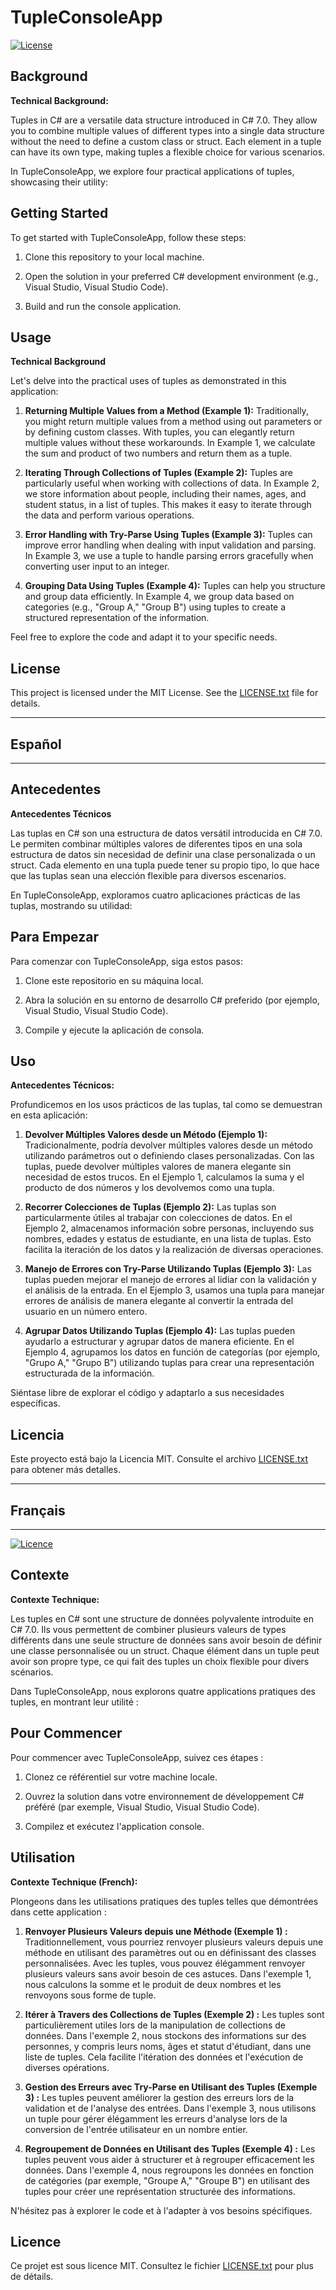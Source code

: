 # TupleConsoleApp

[![License](https://img.shields.io/badge/license-MIT-blue.svg)](LICENSE.txt)

## Background

**Technical Background:**

Tuples in C# are a versatile data structure introduced in C# 7.0. They allow you to combine multiple values of different types into a single data structure without the need to define a custom class or struct. Each element in a tuple can have its own type, making tuples a flexible choice for various scenarios.

In TupleConsoleApp, we explore four practical applications of tuples, showcasing their utility:

## Getting Started

To get started with TupleConsoleApp, follow these steps:

1. Clone this repository to your local machine.

2. Open the solution in your preferred C# development environment (e.g., Visual Studio, Visual Studio Code).

3. Build and run the console application.

## Usage

**Technical Background**

Let's delve into the practical uses of tuples as demonstrated in this application:

1. **Returning Multiple Values from a Method (Example 1):** Traditionally, you might return multiple values from a method using out parameters or by defining custom classes. With tuples, you can elegantly return multiple values without these workarounds. In Example 1, we calculate the sum and product of two numbers and return them as a tuple.

2. **Iterating Through Collections of Tuples (Example 2):** Tuples are particularly useful when working with collections of data. In Example 2, we store information about people, including their names, ages, and student status, in a list of tuples. This makes it easy to iterate through the data and perform various operations.

3. **Error Handling with Try-Parse Using Tuples (Example 3):** Tuples can improve error handling when dealing with input validation and parsing. In Example 3, we use a tuple to handle parsing errors gracefully when converting user input to an integer.

4. **Grouping Data Using Tuples (Example 4):** Tuples can help you structure and group data efficiently. In Example 4, we group data based on categories (e.g., "Group A," "Group B") using tuples to create a structured representation of the information.

Feel free to explore the code and adapt it to your specific needs.

## License

This project is licensed under the MIT License. See the [LICENSE.txt](LICENSE.txt) file for details.

---

## Español

---

## Antecedentes

**Antecedentes Técnicos**

Las tuplas en C# son una estructura de datos versátil introducida en C# 7.0. Le permiten combinar múltiples valores de diferentes tipos en una sola estructura de datos sin necesidad de definir una clase personalizada o un struct. Cada elemento en una tupla puede tener su propio tipo, lo que hace que las tuplas sean una elección flexible para diversos escenarios.

En TupleConsoleApp, exploramos cuatro aplicaciones prácticas de las tuplas, mostrando su utilidad:

## Para Empezar


Para comenzar con TupleConsoleApp, siga estos pasos:

1. Clone este repositorio en su máquina local.

2. Abra la solución en su entorno de desarrollo C# preferido (por ejemplo, Visual Studio, Visual Studio Code).

3. Compile y ejecute la aplicación de consola.

## Uso

**Antecedentes Técnicos:**

Profundicemos en los usos prácticos de las tuplas, tal como se demuestran en esta aplicación:

1. **Devolver Múltiples Valores desde un Método (Ejemplo 1):** Tradicionalmente, podría devolver múltiples valores desde un método utilizando parámetros out o definiendo clases personalizadas. Con las tuplas, puede devolver múltiples valores de manera elegante sin necesidad de estos trucos. En el Ejemplo 1, calculamos la suma y el producto de dos números y los devolvemos como una tupla.

2. **Recorrer Colecciones de Tuplas (Ejemplo 2):** Las tuplas son particularmente útiles al trabajar con colecciones de datos. En el Ejemplo 2, almacenamos información sobre personas, incluyendo sus nombres, edades y estatus de estudiante, en una lista de tuplas. Esto facilita la iteración de los datos y la realización de diversas operaciones.

3. **Manejo de Errores con Try-Parse Utilizando Tuplas (Ejemplo 3):** Las tuplas pueden mejorar el manejo de errores al lidiar con la validación y el análisis de la entrada. En el Ejemplo 3, usamos una tupla para manejar errores de análisis de manera elegante al convertir la entrada del usuario en un número entero.

4. **Agrupar Datos Utilizando Tuplas (Ejemplo 4):** Las tuplas pueden ayudarlo a estructurar y agrupar datos de manera eficiente. En el Ejemplo 4, agrupamos los datos en función de categorías (por ejemplo, "Grupo A," "Grupo B") utilizando tuplas para crear una representación estructurada de la información.

Siéntase libre de explorar el código y adaptarlo a sus necesidades específicas.

## Licencia

Este proyecto está bajo la Licencia MIT. Consulte el archivo [LICENSE.txt](LICENSE.txt) para obtener más detalles.

---

## Français

---

[![Licence](https://img.shields.io/badge/licence-MIT-blue.svg)](LICENSE.txt)

## Contexte

**Contexte Technique:**

Les tuples en C# sont une structure de données polyvalente introduite en C# 7.0. Ils vous permettent de combiner plusieurs valeurs de types différents dans une seule structure de données sans avoir besoin de définir une classe personnalisée ou un struct. Chaque élément dans un tuple peut avoir son propre type, ce qui fait des tuples un choix flexible pour divers scénarios.

Dans TupleConsoleApp, nous explorons quatre applications pratiques des tuples, en montrant leur utilité :

## Pour Commencer

Pour commencer avec TupleConsoleApp, suivez ces étapes :

1. Clonez ce référentiel sur votre machine locale.

2. Ouvrez la solution dans votre environnement de développement C# préféré (par exemple, Visual Studio, Visual Studio Code).

3. Compilez et exécutez l'application console.

## Utilisation

**Contexte Technique (French):**

Plongeons dans les utilisations pratiques des tuples telles que démontrées dans cette application :

1. **Renvoyer Plusieurs Valeurs depuis une Méthode (Exemple 1) :** Traditionnellement, vous pourriez renvoyer plusieurs valeurs depuis une méthode en utilisant des paramètres out ou en définissant des classes personnalisées. Avec les tuples, vous pouvez élégamment renvoyer plusieurs valeurs sans avoir besoin de ces astuces. Dans l'exemple 1, nous calculons la somme et le produit de deux nombres et les renvoyons sous forme de tuple.

2. **Itérer à Travers des Collections de Tuples (Exemple 2) :** Les tuples sont particulièrement utiles lors de la manipulation de collections de données. Dans l'exemple 2, nous stockons des informations sur des personnes, y compris leurs noms, âges et statut d'étudiant, dans une liste de tuples. Cela facilite l'itération des données et l'exécution de diverses opérations.

3. **Gestion des Erreurs avec Try-Parse en Utilisant des Tuples (Exemple 3) :** Les tuples peuvent améliorer la gestion des erreurs lors de la validation et de l'analyse des entrées. Dans l'exemple 3, nous utilisons un tuple pour gérer élégamment les erreurs d'analyse lors de la conversion de l'entrée utilisateur en un nombre entier.

4. **Regroupement de Données en Utilisant des Tuples (Exemple 4) :** Les tuples peuvent vous aider à structurer et à regrouper efficacement les données. Dans l'exemple 4, nous regroupons les données en fonction de catégories (par exemple, "Groupe A," "Groupe B") en utilisant des tuples pour créer une représentation structurée des informations.

N'hésitez pas à explorer le code et à l'adapter à vos besoins spécifiques.

## Licence

Ce projet est sous licence MIT. Consultez le fichier [LICENSE.txt](LICENSE.txt) pour plus de détails.

